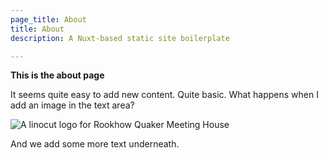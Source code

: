 ```yaml
---
page_title: About
title: About
description: A Nuxt-based static site boilerplate

---
```

**This is the about page**

It seems quite easy to add new content. Quite basic. What happens when I add an image in the text area?

![A linocut logo for Rookhow Quaker Meeting House](/v1616612475/upland-press/2019-08-13_212509_gdb09x.jpg "Rookhow logo")

And we add some more text underneath.